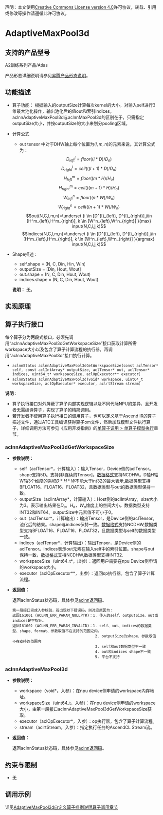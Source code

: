 声明：本文使用[Creative Commons License version 4.0](https://creativecommons.org/licenses/by/4.0/legalcode)许可协议，转载、引用或修改等操作请遵循此许可协议。

# AdaptiveMaxPool3d

## 支持的产品型号

A2训练系列产品/Atlas

产品形态详细说明请参见[昇腾产品形态说明](https://www.hiascend.com/document/redirect/CannCommunityProductForm)。

## 功能描述

- 算子功能： 根据输入的outputSize计算每次kernel的大小，对输入self进行3维最大池化操作，输出池化后的值out和索引indices。aclnnAdaptiveMaxPool3d与aclnnMaxPool3d的区别在于，只需指定outputSize大小，并按outputSize的大小来划分pooling区域。

- 计算公式
  - out tensor 中对于DHW轴上每个位置为$(l,m,n)$的元素来说，其计算公式为：
  $$ D^{l}_{left} = floor((l*D)/D_o)$$ $$ D^{l}_{right} = ceil(((l+1)*D)/D_o)$$ $$ H^{m}_{left} = floor((m*H)/H_o)$$ $$ H^{m}_{right} = ceil(((m+1)*H)/H_o)$$ $$ W^{n}_{left} = floor((n*W)/W_o)$$ $$ W^{n}_{right} = ceil(((n+1)*W)/W_o)$$ $$out(N,C,l,m,n)=\underset {i \in [D^{l}_{left}, D^{l}_{right}],j\in [H^m_{left},H^m_{right}], k \in [W^n_{left},W^n_{right}] }{max} input(N,C,i,j,k)$$ $$indices(N,C,l,m,n)=\underset {i \in [D^{l}_{left}, D^{l}_{right}],j\in [H^m_{left},H^m_{right}], k \in [W^n_{left},W^n_{right}] }{argmax} input(N,C,i,j,k)$$

- Shape描述：
  - self.shape = (N, C, Din, Hin, Win)
  - outputSize = [Din, Hout, Wout]
  - out.shape = (N, C, Din, Hout, Wout)
  - indices.shape = (N, C, Din, Hout, Wout)
  
  **说明：**
  无。

## 实现原理

## 算子执行接口

每个算子分为两段式接口，必须先调用“aclnnAdaptiveMaxPool3dGetWorkspaceSize”接口获取计算所需workspace大小以及包含了算子计算流程的执行器，再调用“aclnnAdaptiveMaxPool3d”接口执行计算。

- `aclnnStatus aclnnAdaptiveMaxPool3dGetWorkspaceSize(const aclTensor* self, const aclIntArray* outputSize, aclTensor* out, aclTensor* indices, uint64_t* workspaceSize, aclOpExecutor** executor)`
- `aclnnStatus aclnnAdaptiveMaxPool3d(void* workspace, uint64_t workspaceSize, aclOpExecutor* executor, aclrtStream stream)`

**说明**：

- 算子执行接口对外屏蔽了算子内部实现逻辑以及不同代际NPU的差异，且开发者无需编译算子，实现了算子的精简调用。
- 若开发者不使用算子执行接口的调用算子，也可以定义基于Ascend IR的算子描述文件，通过ATC工具编译获得算子om文件，然后加载模型文件执行算子，详细调用方法可参见《应用开发指南》的[单算子调用 > 单算子模型执行](https://hiascend.com/document/redirect/CannCommunityCppOpcall)章节。

### aclnnAdaptiveMaxPool3dGetWorkspaceSize

- **参数说明：**
  
  - self（aclTensor*，计算输入）：输入Tensor，Device侧的aclTensor。shape支持5D。支持[非连续的Tensor]，[数据格式](https://www.hiascend.com/document/detail/zh/CANNCommunityEdition/800alpha003/apiref/aolapi/context/common/%E6%95%B0%E6%8D%AE%E6%A0%BC%E5%BC%8F.md)支持NCDHW。D轴H轴W轴3个维度的乘积$D*H*W$不能大于int32的最大表示,数据类型支持BFLOAT16、FLOAT16、FLOAT32，且数据类型与out的数据类型保持一致。
  - outputSize（aclIntArray\*，计算输入）：Host侧的aclIntArray，size大小为3。表示输出结果在$D_o$，$H_o$，$W_o$维度上的空间大小。数据类型支持INT32和INT64。outputSize中元素值不可小于0。
  - out（aclTensor\*，计算输出）：输出Tensor，是Device侧的aclTensor。池化后的结果。shape与indices保持一致。[数据格式](https://www.hiascend.com/document/detail/zh/CANNCommunityEdition/800alpha003/apiref/aolapi/context/common/%E6%95%B0%E6%8D%AE%E6%A0%BC%E5%BC%8F.md)支持NCDHW,数据类型支持BFLOAT16、FLOAT16、FLOAT32，且数据类型与self的数据类型一致。
  - indices（aclTensor\*，计算输出）：输出Tensor，是Device侧的aclTensor。indices表示out元素在输入self中的索引位置。shape与out保持一致，[数据格式](https://www.hiascend.com/document/detail/zh/CANNCommunityEdition/800alpha003/apiref/aolapi/context/common/%E6%95%B0%E6%8D%AE%E6%A0%BC%E5%BC%8F.md)支持NCDHW,数据类型支持INT32.
  - workspaceSize（uint64_t*，出参）：返回用户需要在npu Device侧申请的workspace大小。
  - executor（aclOpExecutor**，出参）：返回op执行器，包含了算子计算流程。
- **返回值：**
  
  返回aclnnStatus状态码，具体参见[aclnn返回码](https://www.hiascend.com/document/detail/zh/CANNCommunityEdition/800alpha003/apiref/aolapi/context/common/aclnn%E8%BF%94%E5%9B%9E%E7%A0%81_fuse.md)。
  
  ```
  第一段接口完成入参校验，若出现以下错误码，则对应原因为：
  返回161001 (ACLNN_ERR_PARAM_NULLPTR)：1. 传入的self、outputSize、out或indices是空指针。
  返回161002 (ACLNN_ERR_PARAM_INVALID)：1. self、out、indices的数据类型、shape、format、参数取值不在支持的范围之内。
                                        2. outputSize的shape、参数取值不在支持的范围内
                                        3. self和out数据类型不一致
                                        4. out和indices shape不一致
                                        5. 平台不支持
  ```

### aclnnAdaptiveMaxPool3d

- **参数说明：**
  
  - workspace（void*，入参）：在npu device侧申请的workspace内存地址。
  - workspaceSize（uint64_t，入参）：在npu device侧申请的workspace大小，由第一段接口aclnnAdaptiveMaxPool3dGetWorkspaceSize获取。
  - executor（aclOpExecutor*，入参）：op执行器，包含了算子计算流程。
  - stream（aclrtStream，入参）：指定执行任务的AscendCL Stream流。
- **返回值：**
  
  返回aclnnStatus状态码，具体参见[aclnn返回码](https://www.hiascend.com/document/detail/zh/CANNCommunityEdition/800alpha003/apiref/aolapi/context/common/aclnn%E8%BF%94%E5%9B%9E%E7%A0%81_fuse.md)。

## 约束与限制

- 无

## 调用示例

详见[AdaptiveMaxPool3d自定义算子样例说明算子调用章节](../README.md#算子调用)
